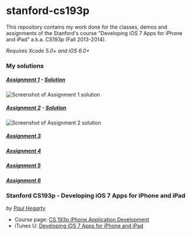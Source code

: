 stanford-cs193p
===============

This repository contains my work done for the classes, demos and assignments of the Stanford's course "Developing iOS 7 Apps for iPhone and iPad" a.k.a. CS193p (Fall 2013-2014).

*Requires Xcode 5.0+ and iOS 6.0+*

### My solutions
##### [Assignment 1](https://github.com/jobertsa/stanford-cs193p/blob/master/Assignment1/Developing%20iOS%207%20Apps_%20Assignment%201.pdf?raw=true) - [Solution](https://github.com/jobertsa/stanford-cs193p/tree/master/Assignment1)
![Screenshot of Assignment 1 solution](https://raw.githubusercontent.com/jobertsa/stanford-cs193p/master/Resources/Assignment1.png "Screenshot of Assignment 1 solution")
##### [Assignment 2](https://github.com/jobertsa/stanford-cs193p/blob/master/Assignment2/Developing%20iOS%207%20Apps_%20Assignment%202.pdf?raw=true) - [Solution](https://github.com/jobertsa/stanford-cs193p/tree/master/Assignment2/Matchismo)
![Screenshot of Assignment 2 solution](https://raw.githubusercontent.com/jobertsa/stanford-cs193p/master/Resources/Assignment2.png "Screenshot of Assignment 2 solution")
##### [Assignment 3](https://github.com/jobertsa/stanford-cs193p/blob/master/Assignment3/Developing%20iOS%207%20Apps_%20Assignment%203.pdf?raw=true)
##### [Assignment 4](https://github.com/jobertsa/stanford-cs193p/blob/master/Assignment4/Developing%20iOS%207%20Apps_%20Assignment%204.pdf?raw=true)
##### [Assignment 5](https://github.com/jobertsa/stanford-cs193p/blob/master/Assignment5/Developing%20iOS%207%20Apps_%20Assignment%205.pdf?raw=true)
##### [Assignment 6](https://github.com/jobertsa/stanford-cs193p/blob/master/Assignment6/Developing%20iOS%207%20Apps_%20Assignment%206.pdf?raw=true)

### Stanford CS193p - Developing iOS 7 Apps for iPhone and iPad
*by [Paul Hegarty](http://online.stanford.edu/instructors/paul-hegarty)*

* Course page: [CS 193p iPhone Application Development](http://cs193p.stanford.edu/)
* iTunes U: [Developing iOS 7 Apps for iPhone and iPad](https://itunes.apple.com/en/course/developing-ios-7-apps-for/id733644550)

